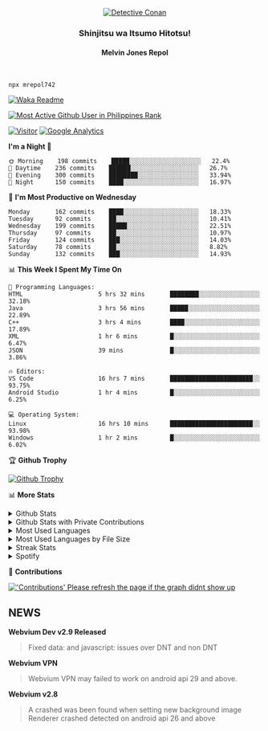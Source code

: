 <p align="center">
<a href="https://mrepol742.github.io">
  <img alt="Detective Conan" src="https://mrepol742-gif-randomizer.vercel.app/api" /> 
  </a> 
  <h3 align="center">Shinjitsu wa Itsumo Hitotsu!</h3>
  <h4 align="center">Melvin Jones Repol</h4>
</p>
<br>

~~~
npx mrepol742
~~~
[![Waka Readme](https://github.com/mrepol742/mrepol742/actions/workflows/README.yml/badge.svg)](https://github.com/mrepol742/mrepol742/actions/workflows/README.yml)

[![Most Active Github User in Philippines Rank](https://enibdhv97zm33sz.m.pipedream.net)](https://mrepol742.github.io)

[![Visitor](https://visitor-badge.glitch.me/badge?page_id=mrepol742)](https:/mrepol742.github.io) [![Google Analytics](https://ga-beacon.appspot.com/UA-211882290-2/profile-readme)](https://mrepol742.github.io)

[comment]: <> (This is a automated generated Data from github action workflow)
[comment]: <> (START OF GENERATED DATA)

<!--START_SECTION:waka-->
**I'm a Night 🦉** 

```text
🌞 Morning    198 commits    █████░░░░░░░░░░░░░░░░░░░░   22.4% 
🌆 Daytime    236 commits    ██████░░░░░░░░░░░░░░░░░░░   26.7% 
🌃 Evening    300 commits    ████████░░░░░░░░░░░░░░░░░   33.94% 
🌙 Night      150 commits    ████░░░░░░░░░░░░░░░░░░░░░   16.97%

```
📅 **I'm Most Productive on Wednesday** 

```text
Monday       162 commits    ████░░░░░░░░░░░░░░░░░░░░░   18.33% 
Tuesday      92 commits     ██░░░░░░░░░░░░░░░░░░░░░░░   10.41% 
Wednesday    199 commits    █████░░░░░░░░░░░░░░░░░░░░   22.51% 
Thursday     97 commits     ██░░░░░░░░░░░░░░░░░░░░░░░   10.97% 
Friday       124 commits    ███░░░░░░░░░░░░░░░░░░░░░░   14.03% 
Saturday     78 commits     ██░░░░░░░░░░░░░░░░░░░░░░░   8.82% 
Sunday       132 commits    ███░░░░░░░░░░░░░░░░░░░░░░   14.93%

```


📊 **This Week I Spent My Time On** 

```text
💬 Programming Languages: 
HTML                     5 hrs 32 mins       ████████░░░░░░░░░░░░░░░░░   32.18% 
Java                     3 hrs 56 mins       █████░░░░░░░░░░░░░░░░░░░░   22.89% 
C++                      3 hrs 4 mins        ████░░░░░░░░░░░░░░░░░░░░░   17.89% 
XML                      1 hr 6 mins         █░░░░░░░░░░░░░░░░░░░░░░░░   6.47% 
JSON                     39 mins             █░░░░░░░░░░░░░░░░░░░░░░░░   3.86%

🔥 Editors: 
VS Code                  16 hrs 7 mins       ███████████████████████░░   93.75% 
Android Studio           1 hr 4 mins         █░░░░░░░░░░░░░░░░░░░░░░░░   6.25%

💻 Operating System: 
Linux                    16 hrs 10 mins      ███████████████████████░░   93.98% 
Windows                  1 hr 2 mins         █░░░░░░░░░░░░░░░░░░░░░░░░   6.02%

```


<!--END_SECTION:waka-->

[comment]: <> (END OF GENERATED DATA)

<p>

🏆 **Github Trophy**
  
<a href="https://mrepol742.github.io">
<img alt="Github Trophy" src="https://github-profile-trophy.vercel.app/?username=mrepol742&theme=gruvbox">
</a>
</p>

<p>

📊 **More Stats**
  
<details>
  <summary>Github Stats</summary>
  <br>
  <a href="https://mrepol742.github.io">
  <img alt="Github Stats" src="https://github-readme-stats.vercel.app/api?username=mrepol742&show_icons=true&count_private=true&theme=gruvbox">
</a>  
  
</details> 
  
  <details>
  <summary>Github Stats with Private Contributions</summary>
  <br>
 <a href="https://mrepol742.github.io">
<img alt="Github Stats with Private Contributions" src="https://mrepol742.github.io/github-stats/generated/overview.svg">
</a>
</details>
  
<details>
  <summary>Most Used Languages</summary>
  <br>
 <a href="https://mrepol742.github.io">
<img alt="Most Used Languages" src="https://github-readme-stats.vercel.app/api/top-langs/?username=mrepol742&layout=compact&include_all_commits=true&&count_private=true&langs_count=20&theme=gruvbox">
</a>
</details>

 <details>
  <summary>Most Used Languages by File Size</summary>
  <br>
 <a href="https://mrepol742.github.io">
<img alt="Most Used Languages by File Size" src="https://mrepol742.github.io/github-stats/generated/languages.svg">
</a>
</details>

<details>
  <summary>Streak Stats</summary>
  <br>
<a href="https://mrepol742.github.io">
<img alt="'Streak Stats' Please refresh the page if the stats didnt show up" src="https://mrepol742-streak-stats.herokuapp.com/?user=mrepol742&theme=gruvbox">
</a>
</p>
</details>
<details>
  <summary>Spotify</summary>
  <br>
<a href="https://mrepol742.github.io">
<img alt="Spotify" src="https://spotify-recently-played-readme.vercel.app/api?user=7xx9e7hwq1qyown0m4ut78pcz&count=10&unique=true">
</a>
</p>
</details>


📜 **Contributions**
  
<a href="https://mrepol742.github.io">
<img alt="'Contributions' Please refresh the page if the graph didnt show up" src="https://mrepol742-activity-graph.herokuapp.com/graph?username=mrepol742&theme=github&hide_border=true">
</a>
</p>


## NEWS
**Webvium Dev v2.9 Released**
> Fixed data: and javascript: issues over DNT and non DNT

**Webvium VPN**
>Webvium VPN may failed to work on android api 29 and above.

**Webvium v2.8**
>A crashed was been found when setting new background image <br> Renderer crashed detected on android api 26 and above
